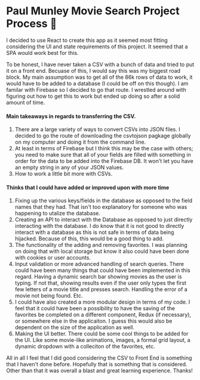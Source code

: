 # Paul Munley Movie Search Project Process 🍿

I decided to use React to create this app as it seemed most fitting considering the UI and state requirements of this project. It seemed that a SPA would work best for this. 

To be honest, I have never taken a CSV with a bunch of data and tried to put it on a front end. Becuase of this, I would say this was my biggest road block. My main assumption was to get all of the 86k rows of data to work, it would have to be added to a database (I could be off on this though). I am familar with Firebase so I decided to go that route. I wrestled around with figuring out how to get this to work but ended up doing so after a solid amount of time.

#### Main takeaways in regards to transferring the CSV. ####
1. There are a large variety of ways to convert CSVs into JSON files. I decided to go the route of downloading the csvtojson pagkage globally on my computer and doing it from the command line.
2. At least in terms of Firebase but I think this may be the case with others; you need to make sure that all of your fields are filled with something in order for the data to be added into the Firebase DB. It won't let you have an empty string in any of your JSON values.
3. How to work a little bit more with CSVs.

#### Thinks that I could have added or improved upon with more time
1. Fixing up the various keys/fields in the database as opposed to the field names that they had. That isn't too explanatory for someone who was happening to utalize the database.
2. Creating an API to interact with the Database as opposed to just directly interacting with the database. I do know that it is not good to directly interact with a database as this is not safe in terms of data being hijacked. Because of this, this would be a good thing to add.
3. The functionality of the adding and removing favorites. I was planning on doing that with local storage but know it also could have been done with cookies or user accounts.
4. Input validation or more advanced handling of search queries. There could have been many things that could have been implemented in this regard. Having a dynamic search bar showing movies as the user is typing. If not that, showing results even if the user only types the first few letters of a movie title and presses search. Handling the error of a movie not being found. Etc.
5. I could have also created a more modular design in terms of my code. I feel that it could have been a possibility to have the saving of the favorites be completed on a different component, Redux (if necessary), or somewhere else in the applicaiton. I guess this would also be dependent on the size of the application as well.
6. Making the UI better. There could be some cool things to be added for the UI. Like some movie-like animations, images, a formal grid layout, a dynamic dropdown with a colleciton of the favorites, etc.

All in all I feel that I did good considering the CSV to Front End is something that I haven't done before. Hopefully that is something that is considered. Other than that it was overall a blast and great learning experience. Thanks!
